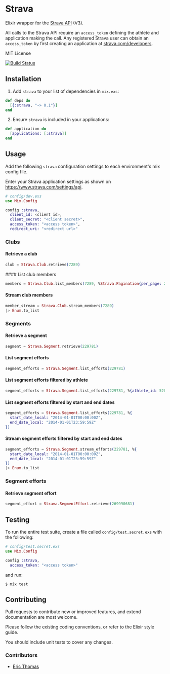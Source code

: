 # Strava

Elixir wrapper for the [Strava API](https://strava.github.io/api/) (V3).

All calls to the Strava API require an `access_token` defining the athlete and application making the call. Any registered Strava user can obtain an `access_token` by first creating an application at [strava.com/developers](http://www.strava.com/developers).

MIT License

[![Build Status](https://travis-ci.org/slashdotdash/strava.svg?branch=master)](https://travis-ci.org/slashdotdash/strava)

## Installation

  1. Add `strava` to your list of dependencies in `mix.exs`:

  ```elixir
  def deps do
    [{:strava, "~> 0.1"}]
  end
  ```

  2. Ensure `strava` is included in your applications:

  ```elixir
  def application do
    [applications: [:strava]]
  end
  ```

## Usage

Add the following `strava` configuration settings to each environment's mix config file.

Enter your Strava application settings as shown on https://www.strava.com/settings/api.

```elixir
# config/dev.exs
use Mix.Config

config :strava,
  client_id: <client id>,
  client_secret: "<client secret>",
  access_token: "<access token>",
  redirect_uri: "<redirect url>"
```

### Clubs

#### Retrieve a club

```elixir
club = Strava.Club.retrieve(7289)
```

#### List club members

```elixir
members = Strava.Club.list_members(7289, %Strava.Pagination{per_page: 20, page: 1})
```

#### Stream club members

```elixir
member_stream = Strava.Club.stream_members(7289)
|> Enum.to_list
```

### Segments

#### Retrieve a segment

```elixir
segment = Strava.Segment.retrieve(229781)
```

#### List segment efforts

```elixir
segment_efforts = Strava.Segment.list_efforts(229781)
```

#### List segment efforts filtered by athlete

```elixir
segment_efforts = Strava.Segment.list_efforts(229781, %{athlete_id: 5287})
```

#### List segment efforts filtered by start and end dates

```elixir
segment_efforts = Strava.Segment.list_efforts(229781, %{
  start_date_local: "2014-01-01T00:00:00Z",
  end_date_local: "2014-01-01T23:59:59Z"
})
```

#### Stream segment efforts filtered by start and end dates

```elixir
segment_efforts = Strava.Segment.stream_efforts(229781, %{
  start_date_local: "2014-01-01T00:00:00Z",
  end_date_local: "2014-01-01T23:59:59Z"
})
|> Enum.to_list
```

### Segment efforts

#### Retrieve segment effort

```elixir
segment_effort = Strava.SegmentEffort.retrieve(269990681)
```

## Testing

To run the entire test suite, create a file called `config/test.secret.exs` with the following:

```elixir
# config/test.secret.exs
use Mix.Config

config :strava,
  access_token: "<access token>"
```

and run:

```
$ mix test
```

## Contributing

Pull requests to contribute new or improved features, and extend documentation are most welcome.

Please follow the existing coding conventions, or refer to the Elixir style guide.

You should include unit tests to cover any changes.

### Contributors

- [Eric Thomas](https://github.com/et)

